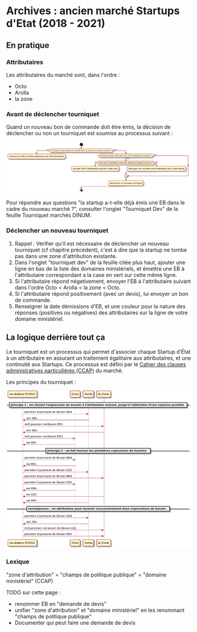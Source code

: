 # Archives : ancien marché Startups d'Etat \(2018 - 2021\)

## En pratique

### Attributaires

Les attributaires du marché sont, dans l'ordre :

* Octo
* Arolla
* la zone

### Avant de déclencher tourniquet

Quand un nouveau bon de commande doit être émis, la décision de déclencher ou non un tourniquet est soumise au processus suivant : 

![](../../../../.gitbook/assets/image%20%2817%29.png)

Pour répondre aux questions "la startup a-t-elle déjà émis une EB dans le cadre du nouveau marché ?", consulter l'onglet "Tourniquet Dev" de la feuille Tourniquet marchés DINUM.

### Déclencher un nouveau tourniquet

1. Rappel : Vérifier qu'il est nécessaire de déclencher un nouveau tourniquet \(cf chapitre précédent\), c'est à dire que la startup ne tombe pas dans une zone d'attribution existante.
2. Dans l'onglet "tourniquet dev" de la feuille citée plus haut, ajouter une ligne en bas de la liste des domaines ministériels, et émettre une EB à l'attributaire correspondant a la case en vert sur cette même ligne.
3. Si l'attributaire répond négativement, envoyer l'EB à l'attributaire suivant dans l'ordre Octo &lt; Arolla &lt; la zone &lt; Octo.
4. Si l'attributaire répond positivement \(avec un devis\), lui envoyer un bon de commande.
5. Renseigner la date démissions d'EB, et une couleur pour la nature des réponses \(positives ou négatives\) des attributaires sur la ligne de votre domaine ministériel.

## La logique derrière tout ça

Le tourniquet est un processus qui permet d'associer chaque Startup d’État à un attributaire en assurant un traitement égalitaire aux attributaires, et une continuité aux Startups. Ce processus est défini par le [Cahier des clauses administratives particulières \(CCAP\)](https://static.data.gouv.fr/resources/dossier-de-consultation-des-entreprises-pour-laccompagnement-de-la-dinsic-dans-le-developpement-et-le-design-de-services-publics-numeriques-en-mode-agile/20180807-101214/CCAP.pdf) du marché.

Les principes du tourniquet :

![](../../../../.gitbook/assets/image%20%2816%29.png)

### Lexique

"zone d'attribution" = "champs de politique publique" = "domaine ministériel" \(CCAP\)

TODO sur cette page :

* renommer EB en "demande de devis"
* unifier "zone d'attribution" et "domaine ministériel" en les renommant "champs de politique publique"
* Documenter qui peut faire une demande de devis

